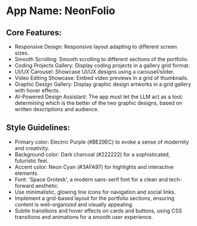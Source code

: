 # **App Name**: NeonFolio

## Core Features:

- Responsive Design: Responsive layout adapting to different screen sizes.
- Smooth Scrolling: Smooth scrolling to different sections of the portfolio.
- Coding Projects Gallery: Display coding projects in a gallery grid format.
- UI/UX Carousel: Showcase UI/UX designs using a carousel/slider.
- Video Editing Showcase: Embed video previews in a grid of thumbnails.
- Graphic Design Gallery: Display graphic design artworks in a grid gallery with hover effects.
- AI-Powered Design Assistant: The app must let the LLM act as a tool; determining which is the better of the two graphic designs, based on written descriptions and audience.

## Style Guidelines:

- Primary color: Electric Purple (#BE29EC) to evoke a sense of modernity and creativity.
- Background color: Dark charcoal (#222222) for a sophisticated, futuristic feel.
- Accent color: Neon Cyan (#3AFA97) for highlights and interactive elements.
- Font: 'Space Grotesk', a modern sans-serif font for a clean and tech-forward aesthetic. 
- Use minimalistic, glowing line icons for navigation and social links.
- Implement a grid-based layout for the portfolio sections, ensuring content is well-organized and visually appealing.
- Subtle transitions and hover effects on cards and buttons, using CSS transitions and animations for a smooth user experience.